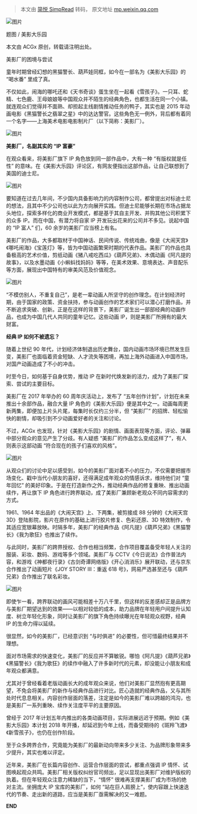 > 本文由 [简悦 SimpRead](http://ksria.com/simpread/) 转码， 原文地址 [mp.weixin.qq.com](https://mp.weixin.qq.com/s/fmmd5ES_J4eRGgZ4-vc3Lw)

![图片](https://mmbiz.qpic.cn/mmbiz_png/c9Z0XhTe0XpeGgSk16ur0Vyy3CgjibkCEeRdsZF1oCj5tel98DC58EasJHjVZSRP3YybibOHeFk0PeKPhyiaR9c5Q/640?wx_fmt=png)

题图 / 美影大乐园  

本文由 ACGx 原创，转载请注明出处。

美影厂的困境与尝试

童年时期曾经幻想的黑猫警长、葫芦娃同框，如今在一部名为《美影大乐园》的 “喝水番” 里成了真。

不仅如此，闹海的哪吒还和《天书奇谈》蛋生坐在一起看《雪孩子》。一只耳、蛇精、七色鹿、王母娘娘等中国观众并不陌生的经典角色，也都生活在同一个小镇。就连观众们觉得并不面熟、却担起主线剧情推动任务的鸭子，其实也是 2015 年动画电影《黑猫警长之翡翠之星》中的达达警官。这些角色无一例外，背后都有着同一个名字——上海美术电影电影制片厂（以下简称：美影厂）。

![图片](https://mmbiz.qpic.cn/mmbiz_jpg/c9Z0XhTe0XpeGgSk16ur0Vyy3CgjibkCExnrhfBZRsygw5koHauSwJJSYNf00eX37Xx9MpA1WmXQ7ic8iaPwQFzPA/640?wx_fmt=jpeg)

**美影厂，名副其实的 “IP 富豪”**

在观众看来，将美影厂旗下 IP 角色放到同一部作品中，大有一种 “有版权就是任性” 的意味。在《美影大乐园》评论区，有网友便指出这部作品，让自己联想到了美国的迪士尼。

![图片](https://mmbiz.qpic.cn/mmbiz_jpg/c9Z0XhTe0XpeGgSk16ur0Vyy3CgjibkCECWNgc8yCECcbZkwHF42PYZRBjB3k4aTDhfBZ9vMPCLnicpibYa5Aul6w/640?wx_fmt=jpeg)

要知道在过去几年间，不少国内具备影响力的内容制作公司，都曾提出对标迪士尼的想法，且其中不少公司也以此为方向展开实践。但迪士尼能够长期在市场占据龙头地位，探索多样化的商业开发模式，都是基于其自主开发、并购其他公司积累下的众多 IP。而在中国，有潜力将自家 IP 开发玩出花来的公司并不多见。说起中国的 “IP 富人” 们，60 余岁的美影厂应当榜上有名。

美影厂的作品，大多都取材于中国神话、民间传说、传统戏曲，像是《大闹天宫》《哪吒闹海》《宝莲灯》等，皆为中国动画繁荣时期的代表作品。美影厂的作品也具备极高的艺术价值，剪纸动画《猪八戒吃西瓜》《葫芦兄弟》、木偶动画《阿凡提的故事》，以及水墨动画《小蝌蚪找妈妈》等等，在美术效果、意境表达、声音配乐等方面，展现出中国特有的审美风范及价值观念。

![图片](https://mmbiz.qpic.cn/mmbiz_jpg/c9Z0XhTe0XpeGgSk16ur0Vyy3CgjibkCEccUzbWhWCNQ9QPZicluXPiblEa2eLEbnQpwCscejxibgmOC8kMwEWLUmA/640?wx_fmt=jpeg)

“不模仿别人，不重复自己”，是老一辈动画人所坚守的创作理念。在计划经济时期，由于国家的政策、资金扶持，参与动画创作的艺术家们可以潜心打磨作品，并不断追求突破、创新。正是在这样的背景下，美影厂诞生出一部部经典的动画作品，也成为中国几代人共同的童年记忆。这些动画 IP，则是美影厂所拥有的最大财富。

  

**经典 IP 如何不被遗忘？**

随着上世纪 90 年代，计划经济体制退出历史舞台，国内动画市场环境已然发生巨变，美影厂也面临着资金短缺、人才流失等困境，再加上海外动画进入中国市场，对国产动画造成了不小的冲击。

时至今日，如何基于自身优势，推动 IP 在新时代焕发新的活力，成为了美影厂探索、尝试的主要目标。

美影厂在 2017 年举办的 60 周年庆活动上，发布了 “五年创作计划”，计划在未来推出十余部作品，融合大量 IP 角色的《美影大乐园》便是其中之一。动画每周更新两集，即便加上片头片尾，每集时长仅约三分半，但 “美影厂” 的招牌、轻松愉快的剧情，却吸引到不少动画爱好者的关注和讨论。

不过，ACGx 也发现，针对《美影大乐园》的剧情、画面表现等方面，评论、弹幕中部分观众的意见产生了分歧。有人疑惑 “美影厂的作品怎么变成这样了”，有人则表示这部动画 “符合现在的孩子们喜欢的风格”。

![图片](https://mmbiz.qpic.cn/mmbiz_jpg/c9Z0XhTe0XpeGgSk16ur0Vyy3CgjibkCEdXCSQvfpv9MIop1tJNXpxpoGHialAUxib78Le0TViboJYtxtoU4I0YpGg/640?wx_fmt=jpeg)

从观众们的讨论中足以感受到，如今的美影厂面对着不小的压力，不仅需要把握市场变化、戳中当代小朋友的喜好，还得满足成年观众的情感诉求，维持他们对 “童年回忆” 的美好印象。于是在打造新作之外，推动经典作品的修复重映、推出动画续作，再让旗下 IP 角色进行跨界联动，成了美影厂兼顾新老观众不同内容需求的方式。

1961、1964 年出品的《大闹天宫》上、下两集，被剪接成 88 分钟的《大闹天宫 3D》登陆影院，影片在原作的基础上进行胶片修复、色彩还原、3D 特效制作，令其适应宽银幕放映。时隔多年，美影厂的经典作品《阿凡提》《葫芦兄弟》《黑猫警长》《我为歌狂》也推出了续作。

与此同时，美影厂的跨界授权、合作也相当频繁，合作项目覆盖备受年轻人关注的服装、彩妆、数码、游戏等多个领域。美影厂与 CCTV《今日说法》合作普法内容，和游戏《神都夜行录》《古剑奇谭网络版》《开心消消乐》展开联动，还与京东合作推出了动画短片《JOY STORY Ⅲ：重返 618 号》，网易严选甚至还与《葫芦兄弟》合作推出了联名彩妆。

![图片](https://mmbiz.qpic.cn/mmbiz_jpg/c9Z0XhTe0XpeGgSk16ur0Vyy3CgjibkCEKJMqVvr7lMAoXU2fLTmZtNDmUxx53uMatcJHDbRozo5bn9ibic7KbIag/640?wx_fmt=jpeg)

即使乍一看，跨界联动的画风可能相差十万八千里，但这样的反差感却正是品牌方与美影厂期望达到的效果——以相对较低的成本，助力品牌在年轻用户间提升认知度、树立年轻化形象，同时让美影厂的旗下角色持续曝光在年轻观众视野，经典 IP 的生命力得以延续。

很显然，如今的美影厂，已经意识到 “与时俱进” 的必要性，但可惜最终结果并不理想。

面对市场需求的快速变化，美影厂的反应并不算敏锐。哪怕《阿凡提》《葫芦兄弟》《黑猫警长》《我为歌狂》的续作中融入了许多新时代的元素，却没能让小朋友和成年观众都满意。

尤其对于曾经看着老版动画长大的成年观众来说，他们对美影厂显然抱有更高期望，不免会将美影厂的新作与经典作品进行对比。匠心造就的经典作品，又与其所处时代息息相关。内容创作层面的落差，注定是如今的美影厂难以跨越的鸿沟，也是美影厂一系列重映、续作关注度平平的主要原因。

曾经于 2017 年计划五年内推出的各类动画项目，实际进展远迟于预期。例如《美影大乐园》本计划 2018 年开播，却延迟到今年上线，而备受期待的《斑羚飞渡》《新雪孩子》，也仍在创作阶段。

至于众多跨界合作，究竟能为美影厂的最新动向带来多少关注、为品牌形象带来多少提升，其实也难以评定。

近年来，美影厂在长篇内容创作、运营合作层面的尝试，都重点强调 IP 情怀、试图唤起观众共鸣。美影厂相关版权纠纷官司频出，足以显现出美影厂对维护版权的执着。但在年轻观众注意力稀缺的当下，“情怀” 很难再支撑美影厂成为市场的绝对主流。坐拥庞大 IP 宝库的美影厂，如何 “站在巨人肩膀上”，使内容跟上快速迭代的节奏、走出新的道路，应当是美影厂亟需解决的又一难题。

  

**END**